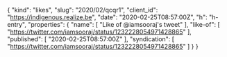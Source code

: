 {
  "kind": "likes",
  "slug": "2020/02/qcqr1",
  "client_id": "https://indigenous.realize.be",
  "date": "2020-02-25T08:57:00Z",
  "h": "h-entry",
  "properties": {
    "name": [
      "Like of @iamsooraj's tweet"
    ],
    "like-of": [
      "https://twitter.com/iamsooraj/status/1232228054971428865"
    ],
    "published": [
      "2020-02-25T08:57:00Z"
    ],
    "syndication": [
      "https://twitter.com/iamsooraj/status/1232228054971428865"
    ]
  }
}
